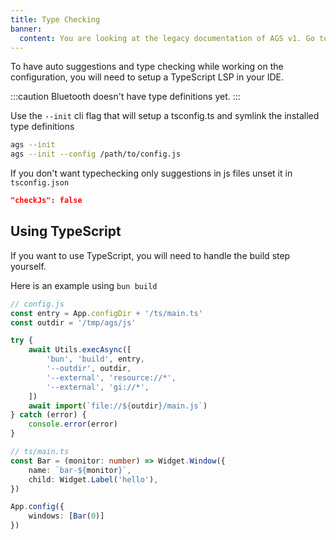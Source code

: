 ```yaml
---
title: Type Checking
banner:
  content: You are looking at the legacy documentation of AGS v1. Go to <a href="https://aylur.github.io/ags/">aylur.github.io/ags</a> for AGS v2.
---
```


To have auto suggestions and type checking while working on the configuration,
you will need to setup a TypeScript LSP in your IDE.

:::caution
Bluetooth doesn't have type definitions yet.
:::

Use the `--init` cli flag that will setup a tsconfig.ts and
symlink the installed type definitions

```sh
ags --init
ags --init --config /path/to/config.js
```

If you don't want typechecking only suggestions in js files unset it in `tsconfig.json`

```json
"checkJs": false
```

## Using TypeScript

If you want to use TypeScript, you will need to handle the build step yourself.

Here is an example using `bun build`

```js
// config.js
const entry = App.configDir + '/ts/main.ts'
const outdir = '/tmp/ags/js'

try {
    await Utils.execAsync([
        'bun', 'build', entry,
        '--outdir', outdir,
        '--external', 'resource://*',
        '--external', 'gi://*',
    ])
    await import(`file://${outdir}/main.js`)
} catch (error) {
    console.error(error)
}
```

```ts
// ts/main.ts
const Bar = (monitor: number) => Widget.Window({
    name: `bar-${monitor}`,
    child: Widget.Label('hello'),
})

App.config({
    windows: [Bar(0)]
})
```
